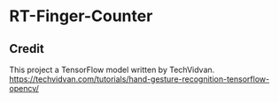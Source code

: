 # RT-Finger-Counter

## Credit
This project a TensorFlow model written by TechVidvan. 
https://techvidvan.com/tutorials/hand-gesture-recognition-tensorflow-opencv/
